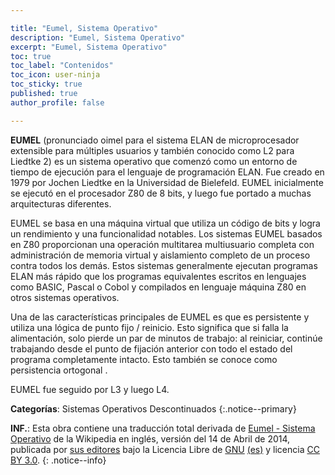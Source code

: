 ```yaml
---

title: "Eumel, Sistema Operativo"
description: "Eumel, Sistema Operativo"
excerpt: "Eumel, Sistema Operativo"
toc: true
toc_label: "Contenidos"
toc_icon: user-ninja
toc_sticky: true
published: true
author_profile: false

---
```


**EUMEL** (pronunciado oimel para el sistema ELAN de microprocesador extensible para múltiples usuarios y también conocido como L2 para Liedtke 2) es un sistema operativo que comenzó como un entorno de tiempo de ejecución para el lenguaje de programación ELAN. Fue creado en 1979 por Jochen Liedtke en la Universidad de Bielefeld. EUMEL inicialmente se ejecutó en el procesador Z80 de 8 bits, y luego fue portado a muchas arquitecturas diferentes.

EUMEL se basa en una máquina virtual que utiliza un código de bits y logra un rendimiento y una funcionalidad notables. Los sistemas EUMEL basados en Z80 proporcionan una operación multitarea multiusuario completa con administración de memoria virtual y aislamiento completo de un proceso contra todos los demás. Estos sistemas generalmente ejecutan programas ELAN más rápido que los programas equivalentes escritos en lenguajes como BASIC, Pascal o Cobol y compilados en lenguaje máquina Z80 en otros sistemas operativos.

Una de las características principales de EUMEL es que es persistente y utiliza una lógica de punto fijo / reinicio. Esto significa que si falla la alimentación, solo pierde un par de minutos de trabajo: al reiniciar, continúe trabajando desde el punto de fijación anterior con todo el estado del programa completamente intacto. Esto también se conoce como persistencia ortogonal .

EUMEL fue seguido por L3 y luego L4.

**Categorías**: Sistemas Operativos Descontinuados
{:.notice--primary}

**INF.**: Esta obra contiene una traducción total derivada de [Eumel - Sistema Operativo](https://en.wikipedia.org/wiki/Eumel) de la Wikipedia en inglés, versión del 14 de Abril de 2014, publicada por [sus editores](https://en.wikipedia.org/w/index.php?title=Eumel&action=history) bajo la Licencia Libre de [GNU](http://www.gnu.org/licenses/licenses.html#GPL) [(es)](https://es.wikipedia.org/wiki/Wikipedia:Traducci%C3%B3n_no_oficial_de_la_Licencia_de_documentaci%C3%B3n_libre_de_GNU) y licencia [CC BY 3.0](https://creativecommons.org/licenses/by-sa/3.0/deed.es).
{: .notice--info}